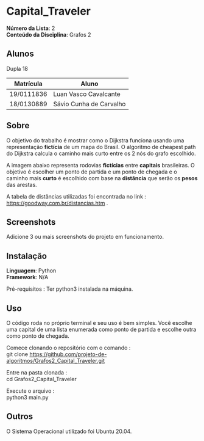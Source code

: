 # Capital_Traveler

**Número da Lista**: 2<br>
**Conteúdo da Disciplina**: Grafos 2<br>

## Alunos
Dupla 18

|Matrícula | Aluno |
| -- | -- |
| 19/0111836 |  Luan Vasco Cavalcante |
| 18/0130889  |  Sávio Cunha de Carvalho |

## Sobre 
O objetivo do trabalho é mostrar como o Dijkstra funciona usando uma representação **fictícia** de um mapa do Brasil. O algoritmo de cheapest path do Dijkstra calcula o caminho mais curto entre os 2 nós do grafo escolhido.

A imagem abaixo representa rodovias **fictícias** entre **capitais** brasileiras. 
O objetivo é escolher um ponto de partida e um ponto de chegada e o caminho mais **curto** é escolhido com base na **distância** que serão os **pesos** das arestas.

A tabela de distâncias utilizadas foi encontrada no link : https://goodway.com.br/distancias.htm .

## Screenshots
Adicione 3 ou mais screenshots do projeto em funcionamento.

## Instalação 
**Linguagem**: Python<br>
**Framework**: N/A<br>

Pré-requisitos :
Ter python3 instalada na máquina.

## Uso 

O código roda no próprio terminal e seu uso é bem simples. Você escolhe uma capital de uma lista enumerada como ponto de partida e escolhe outra como ponto de chegada.

Comece clonando o repositório com o comando :<br>
    git clone https://github.com/projeto-de-algoritmos/Grafos2_Capital_Traveler.git

Entre na pasta clonada :<br>
    cd Grafos2_Capital_Traveler

Execute o arquivo :<br>
    python3 main.py

## Outros

O Sistema Operacional utilizado foi Ubuntu 20.04.




